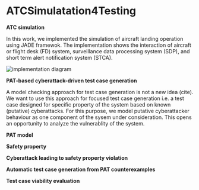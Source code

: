 # ATCSimulatation4Testing
**ATC simulation**

In this work, we implemented the simulation of aircraft landing operation using JADE framewok. The implementation shows the interaction of aircraft or flight desk (FD) system, surveillance data processing system (SDP), and short term alert notification system (STCA). 

![implementation diagram](https://github.com/zele-git/ATCSimulation4Testing/blob/master/imp_diagram.png)

**PAT-based cyberattack-driven test case generation** 

A model checking approach for test case generation is not a new idea (cite). We want to use this approach for focused test case generation i.e. a test case designed for specific property of the system based on known (putative) cyberattacks. For this purpose, we model putative cyberattacker behaviour as one component of the sysem under consideration. This opens an opportunity to analyze the vulnerablity of the system.  

**PAT model**

**Safety property**

**Cyberattack leading to safety property violation**

**Automatic test case generation from PAT counterexamples**

**Test case viability evaluation**
